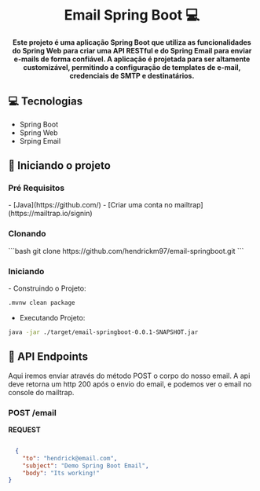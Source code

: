 <h1 align="center" style="font-weight: bold;">Email Spring Boot 💻</h1>

<p align="center">
    <b>Este projeto é uma aplicação Spring Boot que utiliza as funcionalidades do Spring Web para criar uma API RESTful e do Spring Email para enviar e-mails de forma confiável. A aplicação é projetada para ser altamente customizável, permitindo a configuração de templates de e-mail, credenciais de SMTP e destinatários.</b>
</p>

<h2 id="technologies">💻 Tecnologias</h2>

- Spring Boot
- Spring Web
- Srping Email

<h2 id="started">🚀 Iniciando o projeto</h2>


<h3>Pré Requisitos</h3>
- [Java](https://github.com/)
- [Criar uma conta no mailtrap](https://mailtrap.io/signin)

<h3>Clonando</h3>
```bash
git clone https://github.com/hendrickm97/email-springboot.git
```
<h3>Iniciando</h3>
- Construindo o Projeto:

```bash
.mvnw clean package

```

- Executando Projeto:

```bash
java -jar ./target/email-springboot-0.0.1-SNAPSHOT.jar

```
<h2 id="routes">📍 API Endpoints</h2>

Aqui iremos enviar através do método POST o corpo do nosso email. A api deve retorna um http 200 após o envio do email, e podemos ver o email no console do mailtrap.
​

<h3 id="post-auth-detail">POST /email</h3>

**REQUEST**

```json

  {
    "to": "hendrick@email.com",
    "subject": "Demo Spring Boot Email",
    "body": "Its working!"
}

```

